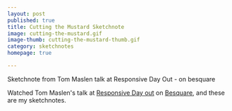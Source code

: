 ```yaml
---
layout: post
published: true
title: Cutting the Mustard Sketchnote
image: cutting-the-mustard.gif
image-thumb: cutting-the-mustard-thumb.gif
category: sketchnotes
homepage: true

---
```


Sketchnote from Tom Maslen talk at Responsive Day Out - on besquare

Watched Tom Maslen's talk at <a href="http://responsiveconf.com">Responsive Day out</a> on <a href="http://www.besquare.me/session/cutting-the-mustard/">Besquare</a>, and these are my sketchnotes.

